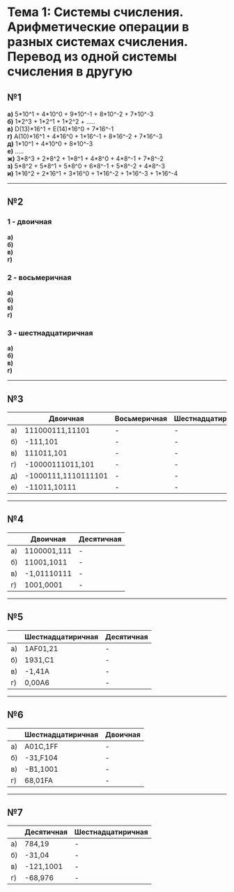 # Тема 1: Системы счисления. Арифметические операции в разных системах счисления. Перевод из одной системы счисления в другую


## №1
**а)** 5\*10^1 + 4\*10^0 + 9\*10^-1 + 8\*10^-2 + 7\*10^-3 </br>
**б)** 1\*2^3 + 1\*2^1 + 1\*2^2 + ..... </br>
**в)** D(13)\*16^1 + E(14)\*16^0 + 7\*16^-1 </br>
**г)** A(10)\*16^1 + 4\*16^0 + 1\*16^-1 + 8\*16^-2 + 7\*16^-3 </br>
**д)** 1\*10^1 + 4\*10^0 + 8\*10^-3 </br>
**е)** ..... </br>
**ж)** 3\*8^3 + 2\*8^2 + 1\*8^1 + 4\*8^0 + 4\*8^-1 + 7\*8^-2 </br>
**з)** 5\*8^2 + 5\*8^1 + 5\*8^0 + 6\*8^-1 + 5\*8^-2 + 4\*8^-3 </br>
**и)** 1\*16^2 + 2\*16^1 + 3\*16^0 + 1\*16^-2 + 1\*16^-3 + 1\*16^-4 </br>

---

## №2 </br>

### 1 - двоичная
**а)**
</br>
**б)**
</br>
**в)**
</br>
**г)**
</br>

### 2 - восьмеричная
**а)**
</br>
**б)**
</br>
**в)**
</br>
**г)**
</br>

### 3 - шестнадцатиричная
**а)**
</br>
**б)**
</br>
**в)**
</br>
**г)**
</br>

---

## №3

|  |Двоичная|Восьмеричная|Шестнадцатиричная|
|--|--------|------------|-----------------|
|а)|111000111,11101|-|-|
|б)|-111,101|-|-|
|в)|111011,101|-|-|
|г)|-10000111011,101|-|-|
|д)|-1000111,1110111101|-|-|
|е)|-11011,10111|-|-|

---

## №4

|  |Двоичная|Десятичная|
|--|--------|----------|
|а)|1100001,111|-|
|б)|11001,1011|-|
|в)|-1,01110111|-|
|г)|1001,0001|-|

---

## №5

|  |Шестнадцатиричная|Десятичная|
|--|--------|----------|
|а)|1AF01,21|-|
|б)|1931,C1|-|
|в)|-1,41A|-|
|г)|0,00A6|-|

---

## №6

|  |Шестнадцатиричная|Двоичная|
|--|-----------------|--------|
|а)|A01C,1FF|-|
|б)|-31,F104|-|
|в)|-B1,1001|-|
|г)|68,01FA|-|

---

## №7

|  |Десятичная|Шестнадцатиричная|
|--|----------|-----------------|
|а)|784,19|-|
|б)|-31,04|-|
|в)|-121,1001|-|
|г)|-68,976|-|

